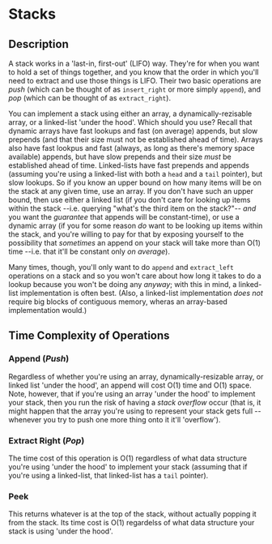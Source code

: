 Stacks
======

Description
-----------
A stack works in a 'last-in, first-out' (LIFO) way. They're for when you want to
hold a set of things together, and you know that the order in which you'll need
to extract and use those things is LIFO. Their two basic operations are _push_
(which can be thought of as `insert_right` or more simply `append`), and _pop_
(which can be thought of as `extract_right`).

You can implement a stack using either an array, a dynamically-rezisable array,
or a linked-list 'under the hood'. Which should you use? Recall that dynamic
arrays have fast lookups and fast (on average) appends, but slow prepends (and
that their size must not be established ahead of time). Arrays also have fast
lookpus and fast (always, as long as there's memory space available) appends,
but have slow prepends and their size *must* be established ahead of time.
Linked-lists have fast prepends and appends (assuming you're using a linked-list
with both a `head` and a `tail` pointer), but slow lookups. So if you know an
upper bound on how many items will be on the stack at any given time, use an
array. If you don't have such an upper bound, then use either a linked list (if
you don't care for looking up items within the stack --i.e. querying "what's the
third item on the stack?"-- _and_ you want the _guarantee_ that appends will be
constant-time), or use a dynamic array (if you for some reason _do_ want to be
looking up items within the stack, and you're willing to pay for that by
exposing yourself to the possibility that _sometimes_ an append on your stack
will take more than O(1) time --i.e. that it'll be constant only _on average_).

Many times, though, you'll only want to do `append` and `extract_left`
operations on a stack and so you won't care about how long it takes to do a
lookup because you won't be doing any _anyway_; with this in mind, a linked-list
implementation is often best. (Also, a linked-list implementation *does not*
require big blocks of contiguous memory, wheras an array-based implementation
would.)

Time Complexity of Operations
-----------------------------
### Append (_Push_)
Regardless of whether you're using an array, dynamically-resizable array, or
linked list 'under the hood', an append will cost O(1) time and O(1) space.
Note, however, that if you're using an array 'under the hood' to implement your
stack, then you run the risk of having a _stack overflow_ occur (that is, it
might happen that the array you're using to represent your stack gets full --
whenever you try to push one more thing onto it it'll 'overflow').

### Extract Right (_Pop_)
The time cost of this operation is O(1) regardless of what data structure you're
using 'under the hood' to implement your stack (assuming that if you're using a
linked-list, that linked-list has a `tail` pointer).

### Peek
This returns whatever is at the top of the stack, without actually popping it
from the stack. Its time cost is O(1) regardelss of what data structure your
stack is using 'under the hood'.
